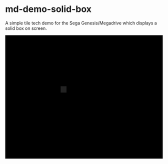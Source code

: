 # md-demo-solid-box
A simple tile tech demo for the Sega Genesis/Megadrive which displays a solid box on screen.

![demo-pic](images/demo.png?raw=true)
